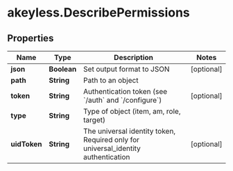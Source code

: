 # akeyless.DescribePermissions

## Properties

Name | Type | Description | Notes
------------ | ------------- | ------------- | -------------
**json** | **Boolean** | Set output format to JSON | [optional] 
**path** | **String** | Path to an object | 
**token** | **String** | Authentication token (see &#x60;/auth&#x60; and &#x60;/configure&#x60;) | [optional] 
**type** | **String** | Type of object (item, am, role, target) | 
**uidToken** | **String** | The universal identity token, Required only for universal_identity authentication | [optional] 


